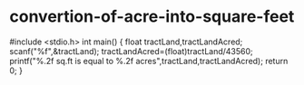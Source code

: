 # convertion-of-acre-into-square-feet
#include <stdio.h>
int main()
{
float tractLand,tractLandAcred;
scanf("%f",&tractLand);
tractLandAcred=(float)tractLand/43560;
printf("%.2f sq.ft is equal to %.2f acres",tractLand,tractLandAcred);
return 0;
}
